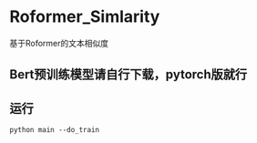 # Roformer_Simlarity
基于Roformer的文本相似度

## Bert预训练模型请自行下载，pytorch版就行
## 运行
```
python main --do_train
```
